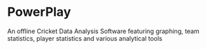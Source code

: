 # PowerPlay
An offline Cricket Data Analysis Software featuring graphing, team statistics, player statistics and various analytical tools
